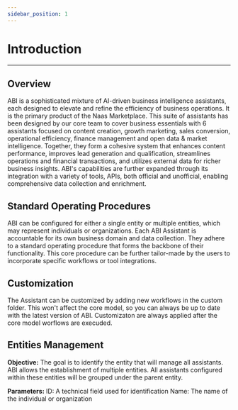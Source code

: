 ```yaml
---
sidebar_position: 1
---
```


# Introduction
---

## Overview
ABI is a sophisticated mixture of AI-driven business intelligence assistants, each designed to elevate and refine the efficiency of business operations. It is the primary product of the Naas Marketplace. This suite of assistants has been designed by our core team to cover business essentials with 6 assistants focused on content creation, growth marketing, sales conversion, operational efficiency, finance management and open data & market intelligence. Together, they form a cohesive system that enhances content performance, improves lead generation and qualification, streamlines operations and financial transactions, and utilizes external data for richer business insights. ABI's capabilities are further expanded through its integration with a variety of tools, APIs, both official and unofficial, enabling comprehensive data collection and enrichment.

## Standard Operating Procedures

ABI can be configured for either a single entity or multiple entities, which may represent individuals or organizations. Each ABI Assistant is accountable for its own business domain and data collection. They adhere to a standard operating procedure that forms the backbone of their functionality. This core procedure can be further tailor-made by the users to incorporate specific workflows or tool integrations.

## Customization
The Assistant can be customized by adding new workflows in the custom folder. This won't affect the core model, so you can always be up to date with the latest version of ABI. 
Customizaton are always applied after the core model worflows are execuded.


## Entities Management
**Objective:**
The goal is to identify the entity that will manage all assistants. ABI allows the establishment of multiple entities. All assistants configured within these entities will be grouped under the parent entity.

**Parameters:**
ID: A technical field used for identification
Name: The name of the individual or organization